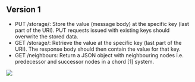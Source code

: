## Version 1

* PUT /storage/<key>: Store the value (message body) at the specific
key (last part of the URI). PUT requests issued with existing keys should
overwrite the stored data.  
* GET /storage/<key>: Retrieve the value at the specific key (last part
of the URI). The response body should then contain the value for that
key.
* GET /neighbours: Return a JSON object with neighbouring nodes i.e.
predecessor and successor nodes in a chord [1] system.


<img src="http://csis.pace.edu/~marchese/CS865/Lectures/Chap5/Chapter5a_files/image006.jpg" />
